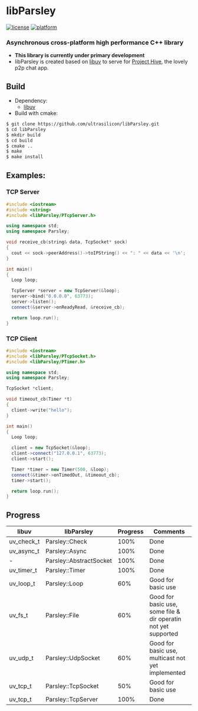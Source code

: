 # libParsley
[![license](https://img.shields.io/github/license/ultrasilicon/libParsley.svg)](https://github.com/ultrasilicon/libParsley/blob/master/LICENSE)
[![platform](https://img.shields.io/badge/Platform-desktop%20%7C%20mobile-ff69b4.svg?style=flat)](http://doc.qt.io/qt-5/supported-platforms.html)

### Asynchronous cross-platform high performance C++ library 
* **This library is currently under primary development**
* libParsley is created based on [libuv](https://github.com/libuv/libuv) to serve for [Project Hive](https://github.com/HiveChat/Hive-desktop), the lovely p2p chat app.

## Build

- Dependency:
  - [libuv](https://github.com/libuv/libuv)
- Build with cmake:

```bash
$ git clone https://github.com/ultrasilicon/libParsley.git
$ cd libParsley
$ mkdir build 
$ cd build
$ cmake ..
$ make
$ make install
```

## Examples:

### TCP Server

```c++
#include <iostream>
#include <string>
#include <libParsley/PTcpServer.h>

using namespace std;
using namespace Parsley;

void receive_cb(string& data, TcpSocket* sock)
{
  cout << sock->peerAddress()->toIPString() << ": " << data << '\n';
}

int main()
{
  Loop loop;

  TcpServer *server = new TcpServer(&loop);
  server->bind("0.0.0.0", 63773);
  server->listen();
  connect(&server->onReadyRead, &receive_cb);

  return loop.run();
}
```

### TCP Client

```c++
#include <iostream>
#include <libParsley/PTcpSocket.h>
#include <libParsley/PTimer.h>

using namespace std;
using namespace Parsley;

TcpSocket *client;

void timeout_cb(Timer *t)
{
  client->write("hello");
}

int main()
{
  Loop loop;

  client = new TcpSocket(&loop);
  client->connect("127.0.0.1", 63773);
  client->start();

  Timer *timer = new Timer(500, &loop);
  connect(&timer->onTimedOut, &timeout_cb);
  timer->start();

  return loop.run();
}
```



## Progress

libuv | libParsley | Progress | Comments
------- | ------- | ------- | ------- 
uv_check_t | Parsley::Check | 100% | Done 
uv_async_t | Parsley::Async | 100% | Done 
\- | Parsley::AbstractSocket | 100% |Done
uv_timer_t | Parsley::Timer | 100% | Done 
uv_loop_t | Parsley::Loop | 60% | Good for basic use 
uv_fs_t | Parsley::File | 60% | Good for basic use, some file & dir operatin not yet supported 
uv_udp_t | Parsley::UdpSocket | 60% | Good for basic use, multicast not yet implemented 
uv_tcp_t | Parsley::TcpSocket | 50% |Good for basic use
uv_tcp_t | Parsley::TcpServer | 100% |Done




